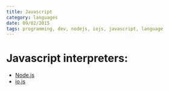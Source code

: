```yaml
---
title: Javascript
category: languages
date: 09/02/2015
tags: programming, dev, nodejs, iojs, javascript, language
---
```


# Javascript interpreters:

* [Node.js](/languages/javascript/nodejs)
* [io.js](/languages/javascript/iojs)

